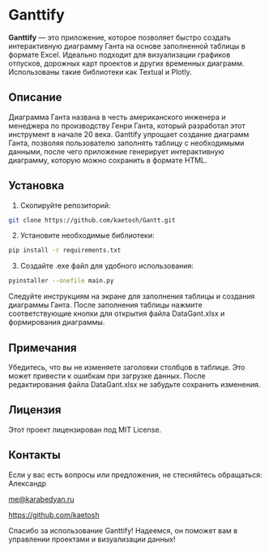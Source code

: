 # Ganttify

**Ganttify** — это приложение, которое позволяет быстро создать интерактивную диаграмму Ганта на основе заполненной таблицы в формате Excel. Идеально подходит для визуализации графиков отпусков, дорожных карт проектов и других временных диаграмм. Использованы такие библиотеки как Textual и Plotly.

## Описание

Диаграмма Ганта названа в честь американского инженера и менеджера по производству Генри Ганта, который разработал этот инструмент в начале 20 века. Ganttify упрощает создание диаграмм Ганта, позволяя пользователю заполнять таблицу с необходимыми данными, после чего приложение генерирует интерактивную диаграмму, которую можно сохранить в формате HTML.

## Установка

1. Скопируйте репозиторий:
```bash
git clone https://github.com/kaetosh/Gantt.git
```
2. Установите необходимые библиотеки:
```bash
pip install -r requirements.txt
```
3. Создайте .exe файл для удобного использования:
```bash
pyinstaller --onefile main.py
```
Следуйте инструкциям на экране для заполнения таблицы и создания диаграммы Ганта.
После заполнения таблицы нажмите соответствующие кнопки для открытия файла DataGant.xlsx и формирования диаграммы.

## Примечания
Убедитесь, что вы не изменяете заголовки столбцов в таблице. Это может привести к ошибкам при загрузке данных.
После редактирования файла DataGant.xlsx не забудьте сохранить изменения.

## Лицензия
Этот проект лицензирован под MIT License.

## Контакты
Если у вас есть вопросы или предложения, не стесняйтесь обращаться:
Александр

me@karabedyan.ru

https://github.com/kaetosh

Спасибо за использование Ganttify! Надеемся, он поможет вам в управлении проектами и визуализации данных!

